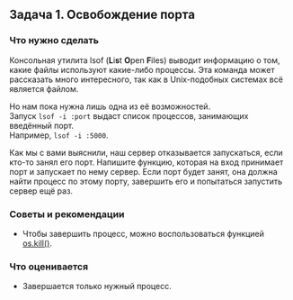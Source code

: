 ## Задача 1. Освобождение порта
### Что нужно сделать
Консольная утилита lsof (**L**i**s**t **O**pen **F**iles) выводит информацию о том, какие файлы используют какие-либо процессы. Эта команда может рассказать много интересного, так как в Unix-подобных системах всё является файлом.

Но нам пока нужна лишь одна из её возможностей.<br>
Запуск `lsof -i :port` выдаст список процессов, занимающих введённый порт.<br>
Например, `lsof -i :5000`.

Как мы с вами выяснили, наш сервер отказывается запускаться, если кто-то занял его порт. Напишите функцию, которая на вход принимает порт и запускает по нему сервер. Если порт будет занят, она должна найти процесс по этому порту, завершить его и попытаться запустить сервер ещё раз.

### Советы и рекомендации
- Чтобы завершить процесс, можно воспользоваться функцией [os.kill()](https://docs.python.org/3.10/library/os.html#os.kill).
### Что оценивается
- Завершается только нужный процесс.
